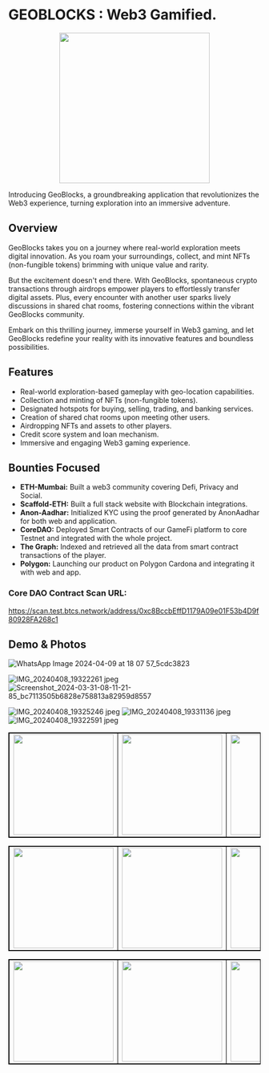 # GEOBLOCKS : Web3 Gamified.
<p align="center">
<img src="https://github.com/akashmeruva9/geo-blocks/assets/106223361/48a60396-b0c7-4a23-a5e0-f3c38ed9540f"width=300 height=300  >
</p>
Introducing GeoBlocks, a groundbreaking application that revolutionizes the Web3 experience, turning exploration into an immersive adventure.

## Overview

GeoBlocks takes you on a journey where real-world exploration meets digital innovation. As you roam your surroundings, collect, and mint NFTs (non-fungible tokens) brimming with unique value and rarity.

But the excitement doesn't end there. With GeoBlocks, spontaneous crypto transactions through airdrops empower players to effortlessly transfer digital assets. Plus, every encounter with another user sparks lively discussions in shared chat rooms, fostering connections within the vibrant GeoBlocks community.

Embark on this thrilling journey, immerse yourself in Web3 gaming, and let GeoBlocks redefine your reality with its innovative features and boundless possibilities.

## Features

- Real-world exploration-based gameplay with geo-location capabilities.
- Collection and minting of NFTs (non-fungible tokens).
- Designated hotspots for buying, selling, trading, and banking services.
- Creation of shared chat rooms upon meeting other users.
- Airdropping NFTs and assets to other players.
- Credit score system and loan mechanism.
- Immersive and engaging Web3 gaming experience.

## Bounties Focused
- **ETH-Mumbai:** Built a web3 community covering Defi, Privacy and Social.
- **Scaffold-ETH:** Built a full stack website with Blockchain integrations.
- **Anon-Aadhar:** Initialized KYC using the proof generated by AnonAadhar for both web and application.
- **CoreDAO:** Deployed Smart Contracts of our GameFi platform to core Testnet and integrated with the whole project.
- **The Graph:** Indexed and retrieved all the data from smart contract transactions of the player.
- **Polygon:** Launching our product on Polygon Cardona and integrating it with web and app.

### Core DAO Contract Scan URL:
https://scan.test.btcs.network/address/0xc8BccbEffD1179A09e01F53b4D9f80928FA268c1
  
## Demo & Photos


![WhatsApp Image 2024-04-09 at 18 07 57_5cdc3823]()


![IMG_20240408_19322261 jpeg]()![Screenshot_2024-03-31-08-11-21-85_bc7113505b6828e758813a82959d8557]()

![IMG_20240408_19325246 jpeg]()
![IMG_20240408_19331136 jpeg]()
![IMG_20240408_19322591 jpeg]()

<table style="border: 1px solid black;">
            <tr>
                <td  style="border: 1px solid black ;">
                    <img src="https://github.com/akashmeruva9/geo-blocks/assets/106223361/b7c57557-de97-42ba-bb38-9feaa2b07789"   width="200">
                </td>
                <td  style="border: 1px solid black ;">
                    <img src="https://github.com/akashmeruva9/geo-blocks/assets/106223361/8aeec7c9-8cd3-4a48-8067-0536bfa70130"   width="200">
                </td>
                <td  style="border: 1px solid black ;">
                    <img src="https://github.com/akashmeruva9/geo-blocks/assets/106223361/098fb505-161e-4823-8801-10b64a7bedc6"   width="200">
                </td>
            </tr>
</table>

<table style="border: 1px solid black;">
            <tr>
                <td  style="border: 1px solid black ;">
                    <img src="https://github.com/akashmeruva9/geo-blocks/assets/106223361/9c3cc5d6-2b51-4c93-a826-d7701f17f7ea"   width="200">
                </td>
                <td  style="border: 1px solid black ;">
                    <img src="https://github.com/akashmeruva9/geo-blocks/assets/106223361/54cccadc-6026-434f-a9e1-550f8a991355"   width="200">
                </td>
                <td  style="border: 1px solid black ;">
                    <img src="https://github.com/akashmeruva9/geo-blocks/assets/106223361/2f288e4f-52cb-478f-a979-61e8bfb5c0ca"   width="200">
                </td>
            </tr>
</table>


<table style="border: 1px solid black;">
            <tr>
                <td  style="border: 1px solid black ;">
                    <img src="https://user-images.githubusercontent.com/106223361/223804759-67d3900c-311d-43b0-8cca-345a8a12ac76.jpg"   width="200">
                </td>
                <td  style="border: 1px solid black ;">
                    <img src="https://user-images.githubusercontent.com/106223361/223804764-c4aff5bd-3b78-4d63-af61-af596c6f63e5.jpg"   width="200">
                </td>
                <td  style="border: 1px solid black ;">
                    <img src="https://user-images.githubusercontent.com/106223361/223804766-19f3a425-47c5-4552-a74e-02daabfa2d94.jpg"   width="200">
                </td>

